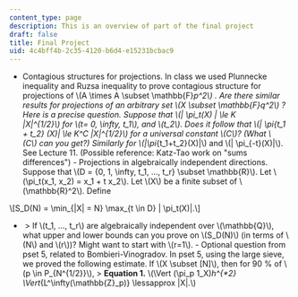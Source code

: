 ```yaml
---
content_type: page
description: This is an overview of part of the final project
draft: false
title: Final Project
uid: 4c4bff4b-2c35-4120-b6d4-e15231bcbac9
---
```

- Contagious structures for projections. In class we used Plunnecke inequality and Ruzsa inequality to prove contagious structure for projections of \\(A \times A \subset \mathbb{F}_p^2\\) . Are there similar results for projections of an arbitrary set \\(X \subset \mathbb{F}_q^2\\) ? Here is a precise question. Suppose that \\(| \pi_t(X) | \le K |X|^{1/2}\\) for \\(t= 0, \infty, t_1\\), and \\(t_2\\). Does it follow that \\(| \pi_{t_1 + t_2} (X)| \le K^C |X|^{1/2}\\) for a universal constant \\(C\\)? (What \\(C\\) can you get?) Similarly for \\(|\pi_{t_1+t_2}(X)|\\) and \\(| \pi_{-t}(X)|\\). See Lecture 11. (Possible reference: Katz-Tao work on "sums differences") - Projections in algebraically independent directions. Suppose that \\(D = {0, 1, \infty, t_1, …, t_r} \subset \mathbb{R}\\). Let \\(\pi_t(x_1, x_2) = x_1 + t x_2\\). Let \\(X\\) be a finite subset of \\(\mathbb{R}^2\\). Define 

\\[S_D(N) = \min_{|X| = N} \max_{t \in D} | \pi_t(X)|.\\]

-  > If \\(t_1, …, t_r\\) are algebraically independent over \\(\mathbb{Q}\\), what upper and lower bounds can you prove on \\(S_D(N)\\) (in terms of \\(N\\) and \\(r\\))? Might want to start with \\(r=1\\). - Optional question from pset 5, related to Bombieri-Vinogradov. In pset 5, using the large sieve, we proved the following estimate. If \\(X \subset [N]\\), then for 90 % of \\(p \in P_{N^{1/2}}\\), > **Equation 1.** \\(\Vert (\pi_p 1_X)_h^{*2} \Vert_{L^\infty(\mathbb{Z}_p)} \lessapprox |X|.\\)